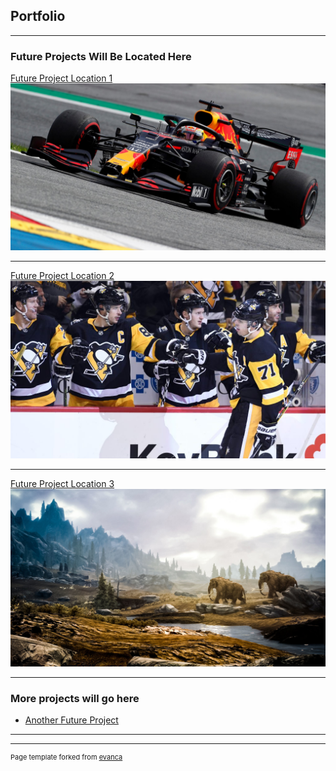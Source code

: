 ## Portfolio

---

### Future Projects Will Be Located Here 

[Future Project Location 1](/sample_page)
<img src="images/red bull.jpg?raw=true"/>

---
[Future Project Location 2](/pdf/sample_presentation.pdf)
<img src="images/penguins.jpg?raw=true"/>

---
[Future Project Location 3](http://example.com/)
<img src="images/skyrim.jpg?raw=true"/>

---

### More projects will go here

- [Another Future Project](http://example.com/)


---




---
<p style="font-size:11px">Page template forked from <a href="https://github.com/evanca/quick-portfolio">evanca</a></p>
<!-- Remove above link if you don't want to attibute -->
